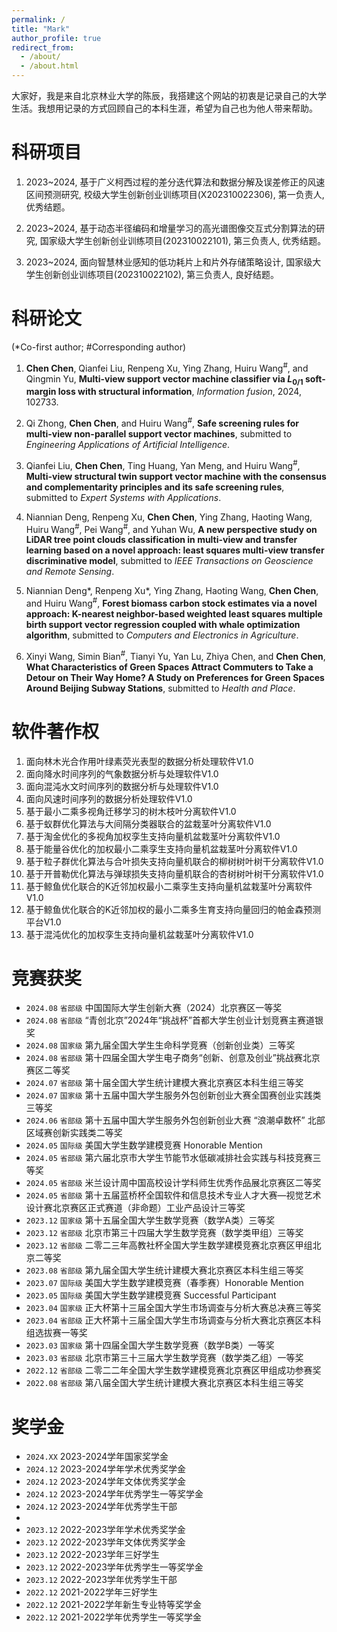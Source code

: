 ```yaml
---
permalink: /
title: "Mark"
author_profile: true
redirect_from: 
  - /about/
  - /about.html
---
```


大家好，我是来自北京林业大学的陈辰，我搭建这个网站的初衷是记录自己的大学生活。我想用记录的方式回顾自己的本科生涯，希望为自己也为他人带来帮助。


# 科研项目
1. 2023~2024, 基于广义柯西过程的差分迭代算法和数据分解及误差修正的风速区间预测研究, 校级大学生创新创业训练项目(X202310022306), 第一负责人, 优秀结题。

2. 2023~2024, 基于动态半径编码和增量学习的高光谱图像交互式分割算法的研究, 国家级大学生创新创业训练项目(202310022101), 第三负责人, 优秀结题。

3. 2023~2024, 面向智慧林业感知的低功耗片上和片外存储策略设计, 国家级大学生创新创业训练项目(202310022102), 第三负责人, 良好结题。


# 科研论文
(\*Co-first author;  \#Corresponding author) 
1. **Chen Chen**, Qianfei Liu, Renpeng Xu, Ying Zhang, Huiru Wang<sup>#</sup>, and Qingmin Yu, **Multi-view support vector machine classifier via *L*<sub>0/1</sub> soft-margin loss with structural information**, *Information fusion*, 2024, 102733.

2. Qi Zhong, **Chen Chen**, and Huiru Wang<sup>#</sup>, **Safe screening rules for multi-view non-parallel support vector machines**, submitted to *Engineering Applications of Artificial Intelligence*.

3. Qianfei Liu, **Chen Chen**, Ting Huang, Yan Meng, and Huiru Wang<sup>#</sup>, **Multi-view structural twin support vector machine with the consensus and complementarity principles and its safe screening rules**, submitted to *Expert Systems with Applications*.

4. Niannian Deng, Renpeng Xu, **Chen Chen**, Ying Zhang, Haoting Wang, Huiru Wang<sup>#</sup>, Pei Wang<sup>#</sup>, and Yuhan Wu, **A new perspective study on LiDAR tree point clouds classification in multi-view and transfer learning based on a novel approach: least squares multi-view transfer discriminative model**, submitted to *IEEE Transactions on Geoscience and Remote Sensing*.

5. Niannian Deng\*, Renpeng Xu\*, Ying Zhang, Haoting Wang, **Chen Chen**, and Huiru Wang<sup>#</sup>, **Forest biomass carbon stock estimates via a novel approach: K-nearest neighbor-based weighted least squares multiple birth support vector regression coupled with whale optimization algorithm**, submitted to *Computers and Electronics in Agriculture*.

6. Xinyi Wang, Simin Bian<sup>#</sup>, Tianyi Yu, Yan Lu, Zhiya Chen, and **Chen Chen**, **What Characteristics of Green Spaces Attract Commuters to Take a Detour on Their Way Home? A Study on Preferences for Green Spaces Around Beijing Subway Stations**, submitted to *Health and Place*.


# 软件著作权
1. 面向林木光合作用叶绿素荧光表型的数据分析处理软件V1.0
2. 面向降水时间序列的气象数据分析与处理软件V1.0
3. 面向混沌水文时间序列的数据分析与处理软件V1.0
4. 面向风速时间序列的数据分析处理软件V1.0
5. 基于最小二乘多视角迁移学习的树木枝叶分离软件V1.0
6. 基于蚁群优化算法与大间隔分类器联合的盆栽茎叶分离软件V1.0
7. 基于淘金优化的多视角加权孪生支持向量机盆栽茎叶分离软件V1.0
8. 基于能量谷优化的加权最小二乘孪生支持向量机盆栽茎叶分离软件V1.0
9. 基于粒子群优化算法与合叶损失支持向量机联合的柳树树叶树干分离软件V1.0
10. 基于开普勒优化算法与弹球损失支持向量机联合的杏树树叶树干分离软件V1.0
11. 基于鲸鱼优化联合的K近邻加权最小二乘孪生支持向量机盆栽茎叶分离软件V1.0
12. 基于鲸鱼优化联合的K近邻加权的最小二乘多生育支持向量回归的帕金森预测平台V1.0
13. 基于混沌优化的加权孪生支持向量机盆栽茎叶分离软件V1.0


# 竞赛获奖
* `2024.08` `省部级` 中国国际大学生创新大赛（2024）北京赛区一等奖
* `2024.08` `省部级` “青创北京”2024年“挑战杯”首都大学生创业计划竞赛主赛道银奖
* `2024.08` `国家级` 第九届全国大学生生命科学竞赛（创新创业类）三等奖
* `2024.08` `省部级` 第十四届全国大学生电子商务“创新、创意及创业”挑战赛北京赛区二等奖
* `2024.07` `省部级` 第十届全国大学生统计建模大赛北京赛区本科生组三等奖
* `2024.07` `国家级` 第十五届中国大学生服务外包创新创业大赛全国赛创业实践类三等奖
* `2024.06` `省部级` 第十五届中国大学生服务外包创新创业大赛 “浪潮卓数杯” 北部区域赛创新实践类二等奖
* `2024.05` `国际级` 美国大学生数学建模竞赛 Honorable Mention
* `2024.05` `省部级` 第六届北京市大学生节能节水低碳减排社会实践与科技竞赛三等奖
* `2024.05` `省部级` 米兰设计周中国高校设计学科师生优秀作品展北京赛区二等奖
* `2024.05` `省部级` 第十五届蓝桥杯全国软件和信息技术专业人才大赛—视觉艺术设计赛北京赛区正式赛道（非命题）工业产品设计三等奖
* `2023.12` `国家级` 第十五届全国大学生数学竞赛（数学A类）三等奖
* `2023.12` `省部级` 北京市第三十四届大学生数学竞赛（数学类甲组）三等奖
* `2023.12` `省部级` 二零二三年高教社杯全国大学生数学建模竞赛北京赛区甲组北京二等奖
* `2023.08` `省部级` 第九届全国大学生统计建模大赛北京赛区本科生组三等奖
* `2023.07` `国际级` 美国大学生数学建模竞赛（春季赛）Honorable Mention
* `2023.05` `国际级` 美国大学生数学建模竞赛 Successful Participant
* `2023.04` `国家级` 正大杯第十三届全国大学生市场调查与分析大赛总决赛三等奖
* `2023.04` `省部级` 正大杯第十三届全国大学生市场调查与分析大赛北京赛区本科组选拔赛一等奖
* `2023.03` `国家级` 第十四届全国大学生数学竞赛（数学B类）一等奖
* `2023.03` `省部级` 北京市第三十三届大学生数学竞赛（数学类乙组）一等奖
* `2022.12` `省部级` 二零二二年全国大学生数学建模竞赛北京赛区甲组成功参赛奖
* `2022.08` `省部级` 第八届全国大学生统计建模大赛北京赛区本科生组三等奖

# 奖学金
* `2024.XX` 2023-2024学年国家奖学金
* `2024.12` 2023-2024学年学术优秀奖学金
* `2024.12` 2023-2024学年文体优秀奖学金
* `2024.12` 2023-2024学年优秀学生一等奖学金
* `2024.12` 2023-2024学年优秀学生干部
* 
* `2023.12` 2022-2023学年学术优秀奖学金
* `2023.12` 2022-2023学年文体优秀奖学金
* `2023.12` 2022-2023学年三好学生
* `2023.12` 2022-2023学年优秀学生一等奖学金
* `2023.12` 2022-2023学年优秀学生干部
* `2022.12` 2021-2022学年三好学生
* `2022.12` 2021-2022学年新生专业特等奖学金
* `2022.12` 2021-2022学年优秀学生一等奖学金

